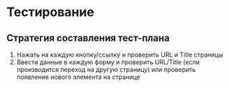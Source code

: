 Тестирование
============

Стратегия составления тест-плана
--------------------------------

1. Нажать на каждую кнопку/ссылку и проверить URL и Title страницы
2. Ввести данные в каждую форму и проверить URL/Title (если производится переход на другую страницу) или проверить появление нового элемента на странице
